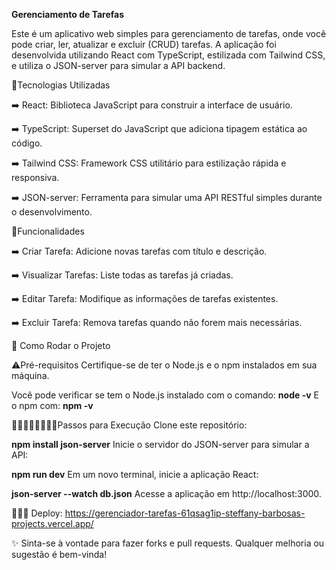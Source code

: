 **Gerenciamento de Tarefas**

Este é um aplicativo web simples para gerenciamento de tarefas, onde você pode criar, ler, atualizar e excluir (CRUD) tarefas. A aplicação foi desenvolvida utilizando React com TypeScript, estilizada com Tailwind CSS, e utiliza o JSON-server para simular a API backend.

📌Tecnologias Utilizadas

➡️ React: Biblioteca JavaScript para construir a interface de usuário.

➡️ TypeScript: Superset do JavaScript que adiciona tipagem estática ao código.

➡️ Tailwind CSS: Framework CSS utilitário para estilização rápida e responsiva.

➡️ JSON-server: Ferramenta para simular uma API RESTful simples durante o desenvolvimento.


📌Funcionalidades

➡️ Criar Tarefa: Adicione novas tarefas com título e descrição.

➡️ Visualizar Tarefas: Liste todas as tarefas já criadas.

➡️ Editar Tarefa: Modifique as informações de tarefas existentes.

➡️ Excluir Tarefa: Remova tarefas quando não forem mais necessárias.


🎯 Como Rodar o Projeto

⚠️Pré-requisitos
Certifique-se de ter o Node.js e o npm instalados em sua máquina. 

Você pode verificar se tem o Node.js instalado com o comando: **node -v**
E o npm com: **npm -v**

🚶🏽‍♀️‍➡️🏃🏽‍♀️‍➡️Passos para Execução
Clone este repositório:

**npm install json-server**
Inicie o servidor do JSON-server para simular a API:


**npm run dev**
Em um novo terminal, inicie a aplicação React:


**json-server --watch db.json**
Acesse a aplicação em http://localhost:3000.


👩🏽‍💻 Deploy: https://gerenciador-tarefas-61qsag1ip-steffany-barbosas-projects.vercel.app/


✨ Sinta-se à vontade para fazer forks e pull requests. Qualquer melhoria ou sugestão é bem-vinda!
